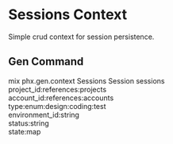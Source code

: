 # Sessions Context

Simple crud context for session persistence.

## Gen Command

mix phx.gen.context Sessions Session sessions \
    project_id:references:projects \
    account_id:references:accounts \
    type:enum:design:coding:test \
    environment_id:string \
    status:string \
    state:map 